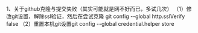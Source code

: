 1、关于github克隆与提交失败（其实可能就是网不好而已，多试几次）
（1）修改git设置，解除ssl验证，然后在尝试克隆  git config --global http.sslVerify false
（2）重置本机git设置git config --global credential.helper store